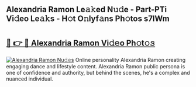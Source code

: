 ## Alexandria Ramon Le𝚊𝚔ed N𝚞𝚍e - Part-PTi Vi𝚍eo Le𝚊𝚔s - H𝚘t O𝚗lyf𝚊ns Ph𝚘tos s7lWm

# <h2><a href="http://hf455uu.feru.top/?c=Alexandria+Ramon">🔗 👉 🔴 Alexandria Ramon Vi𝚍𝚎o Ph𝚘t𝚘𝚜</a></h2>

[![Alexandria Ramon Nu𝚍𝚎s](https://i.imgur.com/0TWrTi3.gif)](http://hf455uu.feru.top/?c=Alexandria+Ramon)
Online personality Alexandria Ramon creating engaging dance and lifestyle content. Alexandria Ramon public persona is one of confidence and authority, but behind the scenes, he's a complex and nuanced individual. 
